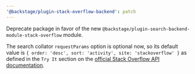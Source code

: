 ```yaml
---
'@backstage/plugin-stack-overflow-backend': patch
---
```


Deprecate package in favor of the new `@backstage/plugin-search-backend-module-stack-overflow` module.

The search collator `requestParams` option is optional now, so its default value is `{ order: 'desc', sort: 'activity', site: 'stackoverflow' }` as defined in the `Try It` section on the [official Stack Overflow API documentation](https://api.stackexchange.com/docs/questions).
